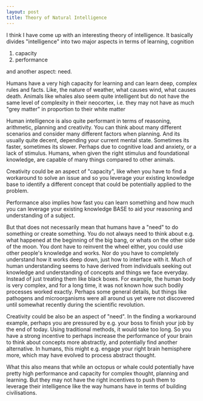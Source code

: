 ```yaml
---
layout: post
title: Theory of Natural Intelligence
---
```


I think I have come up with an interesting theory of intelligence. It basically divides "intelligence" into two major aspects in terms of learning, cognition

1. capacity
2. performance

and another aspect: need.

Humans have a very high capacity for learning and can learn deep, complex rules and facts. Like, the nature of weather, what causes wind, what causes death. Animals like whales also seem quite intelligent but do not have the same level of complexity in their neocortex, i.e. they may not have as much "grey matter" in proportion to their white matter

Human intelligence is also quite performant in terms of reasoning, arithmetic, planning and creativity. You can think about many different scenarios and consider many different factors when planning. And its usually quite decent, depending your current mental state. Sometimes its faster, sometimes its slower. Perhaps due to cognitive load and anxiety, or a lack of stimulus. Humans, when given the right stimulus and foundational knowledge, are capable of many things compared to other animals.

Creativity could be an aspect of "capacity", like when you have to find a workaround to solve an issue and so you leverage your existing knowledge base to identify a different concept that could be potentially applied to the problem.

Performance also implies how fast you can learn something and how much you can leverage your existing knowledge  BASE to aid your reasoning and understanding of a subject.

But that does not necessarily mean that humans have a "need" to do something or create something. You do not always need to think about e.g. what happened at the beginning of the big bang, or whats on the other side of the moon. You dont have to reinvent the wheel either, you could use other people's knowledge and works. Nor do you have to completely understand how it works deep down, just how to interface with it. Much of human understanding seems to have derived from individuals seeking out knowledge and understanding of concepts and things we face everyday. Instead of just treating them like black boxes. For example, the human body is very complex, and for a long time, it was not known how such bodily processes worked exactly. Perhaps some general details, but things like pathogens and microorganisms were all around us yet were not discovered until somewhat recently during the scientific revolution.

Creativity could be also be an aspect of "need". In the finding a workaround example, perhaps you are pressured by e.g. your boss to finish your job by the end of today. Using traditional methods, it would take too long. So you have a strong incentive to perhaps increase the performance of your brain to think about concepts more abstractly, and potentially find another alternative. In humans, this might e.g. engage your right brain hemisphere more, which may have evolved to process abstract thought.

What this also means that while an octopus or whale could potentially have pretty high performance and capacity for complex thought, planning and learning. But they may not have the right incentives to push them to leverage their intelligence like the way humans have in terms of building civilisations.
